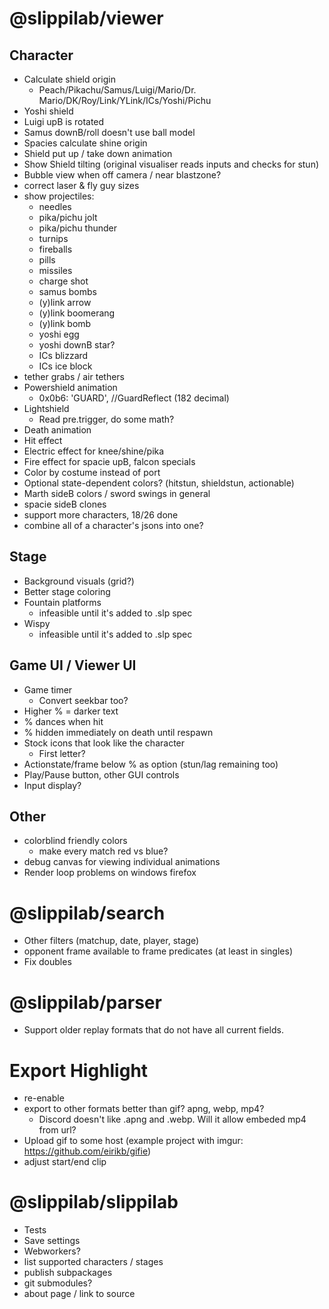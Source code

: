 # @slippilab/viewer

## Character

- Calculate shield origin
  - Peach/Pikachu/Samus/Luigi/Mario/Dr. Mario/DK/Roy/Link/YLink/ICs/Yoshi/Pichu
- Yoshi shield
- Luigi upB is rotated
- Samus downB/roll doesn't use ball model
- Spacies calculate shine origin
- Shield put up / take down animation
- Show Shield tilting (original visualiser reads inputs and checks for stun)
- Bubble view when off camera / near blastzone?
- correct laser & fly guy sizes
- show projectiles:
  - needles
  - pika/pichu jolt
  - pika/pichu thunder
  - turnips
  - fireballs
  - pills
  - missiles
  - charge shot
  - samus bombs
  - (y)link arrow
  - (y)link boomerang
  - (y)link bomb
  - yoshi egg
  - yoshi downB star?
  - ICs blizzard
  - ICs ice block
- tether grabs / air tethers
- Powershield animation
  - 0x0b6: 'GUARD', //GuardReflect (182 decimal)
- Lightshield
  - Read pre.trigger, do some math?
- Death animation
- Hit effect
- Electric effect for knee/shine/pika
- Fire effect for spacie upB, falcon specials
- Color by costume instead of port
- Optional state-dependent colors? (hitstun, shieldstun, actionable)
- Marth sideB colors / sword swings in general
- spacie sideB clones
- support more characters, 18/26 done
- combine all of a character's jsons into one?

## Stage

- Background visuals (grid?)
- Better stage coloring
- Fountain platforms
  - infeasible until it's added to .slp spec
- Wispy
  - infeasible until it's added to .slp spec

## Game UI / Viewer UI

- Game timer
  - Convert seekbar too?
- Higher % = darker text
- % dances when hit
- % hidden immediately on death until respawn
- Stock icons that look like the character
  - First letter?
- Actionstate/frame below % as option (stun/lag remaining too)
- Play/Pause button, other GUI controls
- Input display?

## Other

- colorblind friendly colors
  - make every match red vs blue?
- debug canvas for viewing individual animations
- Render loop problems on windows firefox

# @slippilab/search

- Other filters (matchup, date, player, stage)
- opponent frame available to frame predicates (at least in singles)
- Fix doubles

# @slippilab/parser

- Support older replay formats that do not have all current fields.

# Export Highlight

- re-enable
- export to other formats better than gif? apng, webp, mp4?
  - Discord doesn't like .apng and .webp. Will it allow embeded mp4 from url?
- Upload gif to some host (example project with imgur: https://github.com/eirikb/gifie)
- adjust start/end clip

# @slippilab/slippilab

- Tests
- Save settings
- Webworkers?
- list supported characters / stages
- publish subpackages
- git submodules?
- about page / link to source

